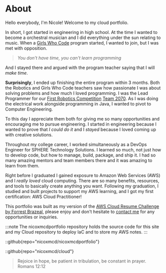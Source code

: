 # About
Hello everybody, I'm Nicole! Welcome to my cloud portfolio.

In short, I got started in engineering in high school. At the time I wanted to become a orchestral musician and I did everything under the sun relating to music. When a [Girls Who Code](https://girlswhocode.com/) program started, I wanted to join, but I was met with opposition.

> *You don't have time, you can't learn programming*

And I stayed there and argued with the program teacher saying that I will *make time*. 

**Surprisingly**, I ended up finishing the entire program within 3 months. Both the Robotics and Girls Who Code teachers saw how passionate I was about solving problems and how much I loved programming. I was the Lead Programmer for our [First Robotics Competition](https://www.firstinspires.org/robotics/frc) [Team 2070](https://sites.google.com/view/team2070). As I was doing the electrical work alongside programming in Java, I wanted to pivot to Computer Engineering.

To this day I appreciate them both for giving me so many opportunities and encouraging me to pursue engineering. I started in engineering because I wanted to prove that *I could do it* and I *stayed* because I loved coming up with creative solutions. 

Throughout my college career, I worked simultaneously as a DevOps Engineer for SPHERE Technology Solutions. I learned so much, not just how to develop code, but how to manage, build, package, and ship it. I had so many amazing mentors and team members there and it was amazing to learn from them.

Right before I graduated I gained exposure to Amazon Web Services (AWS) and I *really loved* cloud computing. There are so many benefits, resources, and tools to basically create anything you want. Following my graduation, I studied and built projects to support my AWS learning, and I got my first certification: AWS Cloud Practitioner! 

This portfolio was built as my version of the [AWS Cloud Resume Challenge by Forrest Brazeal](https://cloudresumechallenge.dev/docs/the-challenge/aws/), please enjoy and don't hesitate to [contact me](mailto:nicolexmcdermott@proton.me) for any opportunities or inquiries.


:::note
The nicoxmcdportfolio repository holds the source code for this site and my Cloud repository to deploy IaC and to store my AWS notes.
:::

::github{repo="nicoxmcd/nicoxmcdportfolio"}

::github{repo="nicoxmcd/cloud"}

> Rejoice in hope, be patient in tribulation, be constant in prayer. Romans 12:12
